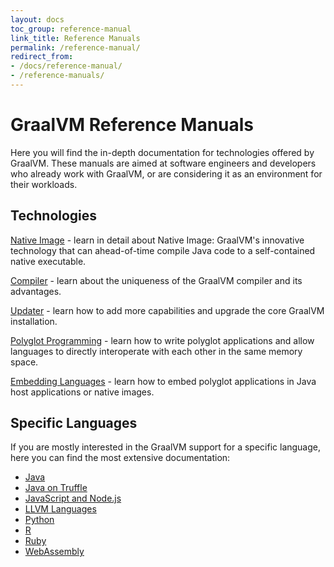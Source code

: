 ```yaml
---
layout: docs
toc_group: reference-manual
link_title: Reference Manuals
permalink: /reference-manual/
redirect_from: 
- /docs/reference-manual/
- /reference-manuals/
---
```


# GraalVM Reference Manuals

Here you will find the in-depth documentation for technologies offered by GraalVM.
These manuals are aimed at software engineers and developers who already work with GraalVM, or are considering it as an
environment for their workloads.

## Technologies

[Native Image](native-image/README.md) - learn in detail about Native Image: GraalVM's innovative technology that can ahead-of-time compile Java code to a self-contained native executable.

[Compiler](java/compiler.md) - learn about the uniqueness of the GraalVM compiler and its advantages.

[Updater](graalvm-updater.md) - learn how to add more capabilities and upgrade the core GraalVM installation.

[Polyglot Programming](polyglot-programming.md) - learn how to write polyglot applications and allow languages to directly interoperate with each other in the same memory space.

[Embedding Languages](embedding/embed-languages.md) - learn how to embed polyglot applications in Java host applications or native images.

## Specific Languages

If you are mostly interested in the GraalVM support for a specific language, here you can find the most extensive documentation:

* [Java](java/README.md)
* [Java on Truffle](java-on-truffle/README.md)
* [JavaScript and Node.js](js/README.md)
* [LLVM Languages](llvm/README.md)
* [Python](python/README.md)
* [R](r/README.md)
* [Ruby](ruby/README.md)
* [WebAssembly](wasm/README.md)
